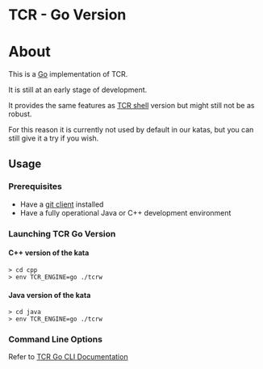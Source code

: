 # TCR - Go Version

# About

This is a [Go](https://golang.org/) implementation of TCR.

It is still at an early stage of development.

It provides the same features as [TCR shell](../tcr_shell/tcr_shell.md)
version but might still not be as robust.

For this reason it is currently not used by default in our katas,
but you can still give it a try if you wish.

## Usage

### Prerequisites

- Have a [git client](https://git-scm.com/downloads) installed
- Have a fully operational Java or C++ development environment

### Launching TCR Go Version

#### C++ version of the kata

```shell
> cd cpp
> env TCR_ENGINE=go ./tcrw
```
#### Java version of the kata

```shell
> cd java
> env TCR_ENGINE=go ./tcrw
```

### Command Line Options

Refer to [TCR Go CLI Documentation](./doc/tcr.md)
